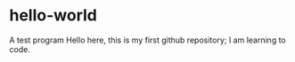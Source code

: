 # hello-world
A test program
Hello here, this is my first github repository;
I am learning to code.
